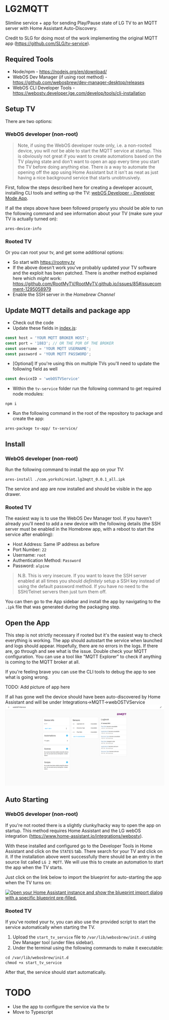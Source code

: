 # LG2MQTT

Slimline service + app for sending Play/Pause state of LG TV to an MQTT server with Home Assistant Auto-Discovery.

Credit to SLG for doing most of the work implementing the original MQTT app (https://github.com/SLG/tv-service).

## Required Tools
- Node/npm - https://nodejs.org/en/download/
- WebOS Dev Manager (if using root method) - https://github.com/webosbrew/dev-manager-desktop/releases
- WebOS CLI Developer Tools - https://webostv.developer.lge.com/develop/tools/cli-installation

## Setup TV

There are two options:

### WebOS developer (non-root)

> Note, if using the WebOS developer route only, i.e. a non-rooted device, you will *not* be able to start the
> MQTT service at startup. This is obviously not great if you want to create automations based on the TV playing state
> and don't want to open an app every time you start the TV before doing anything else. There *is* a way to automate
> the opening off the app using Home Assistant but it isn't as neat as just having a nice background service that
> starts unobtrusively.

First, follow the steps described here for creating a developer account, installing CLI tools and setting up the TV:
[webOS Developer - Developer Mode App](https://webostv.developer.lge.com/develop/getting-started/developer-mode-app).

If all the steps above have been followed properly you should be able to run the following command and see information
about your TV (make sure your TV is actually turned on):
```
ares-device-info
```

### Rooted TV

Or you can root your tv, and get some additional options:
- So start with https://rootmy.tv
- If the above doesn't work you've probably updated your TV software and the exploit has been patched. There is another
  method explained here which *might* work: https://github.com/RootMyTV/RootMyTV.github.io/issues/85#issuecomment-1295058979
- Enable the SSH server in the *Homebrew Channel*

## Update MQTT details and package app
- Check out the code
- Update these fields in [index.js](tv-service/index.js):
```javascript
const host = 'YOUR MQTT BROKER HOST';
const port = '1883'; // OR THE POR OF THE BROKER
const username = 'YOUR MQTT USERNAME';
const password = 'YOUR MQTT PASSWORD';
```
- [Optional] If you're using this on multiple TVs you'll need to update the following field as well
```javascript
const deviceID = 'webOSTVService'
```
- Within the `tv-service` folder run the following command to get required node modules:
```shell
npm i
```
- Run the following command in the root of the repository to package and create the app:
```shell
ares-package tv-app/ tv-service/
```

## Install

### WebOS developer (non-root)

Run the following command to install the app on your TV:
```shell
ares-install ./com.yorkshireiot.lg2mqtt_0.0.1_all.ipk
```
The service and app are now installed and should be visible in the app drawer.

### Rooted TV

The easiest way is to use the WebOS Dev Manager tool. If you haven't already you'll need to add a new device with
the following details (the SSH server must be enabled in the Homebrew app, with a reboot to start the service after enabling):
- Host Address: Same IP address as before
- Port Number: `22`
- Username: `root`
- Authentication Method: `Password`
- Password: `alpine`

> N.B. This is very insecure. If you want to leave the SSH server enabled at all times you should *definitely* setup a SSH key
> instead of using the default password method. If you have no need to the SSH/Telnet servers then just turn them off.

You can then go to the App sidebar and install the app by navigating to the `.ipk` file that was generated during the packaging step.

## Open the App

This step is not strictly necessary if rooted but it's the easiest way to check everything is working. The app should autostart the
service when launched and logs should appear. Hopefully, there are no errors in the logs. If there are, go through and see what is the issue.
Double check your MQTT configuration. You can use a tool like "MQTT Explorer" to check if anything is coming to the MQTT broker at all.

If you're feeling brave you can use the CLI tools to debug the app to see what is going wrong.

TODO: Add picture of app here

If all has gone well the device should have been auto-discovered by Home Assistant and will be under Integrations->MQTT->webOSTVService
![Home Assistant Screenshot](res/HA_Device_View.png)

## Auto Starting

### WebOS developer (non-root)

If you're not rooted there is a slightly clunky/hacky way to open the app on startup. This method requires Home Assistant and the LG
webOS integration (https://www.home-assistant.io/integrations/webostv).

With these installed and configured go to the Developer Tools in Home Assistant and click on the `STATES` tab.
There search for your TV and click on it. If the installation above went successfully there should be an entry in the source list called
`LG 2 MQTT`. We will use this to create an automation to start the app when the TV starts.

Just click on the link below to import the blueprint for auto-starting the app when the TV turns on:

[![Open your Home Assistant instance and show the blueprint import dialog with a specific blueprint pre-filled.](https://my.home-assistant.io/badges/blueprint_import.svg)](https://my.home-assistant.io/redirect/blueprint_import/?blueprint_url=https%3A%2F%2Fgithub.com%2FYorkshireIoT%2Flg2mqtt%2Fblob%2Fmain%2Fblueprints%2Flg2mqtt.yaml)

### Rooted TV

If you've rooted your tv, you can also use the provided script to start the service automatically when starting the TV.

1. Upload the `start_tv_service` file to `/var/lib/webosbrew/init.d` using Dev Manager tool (under files sidebar).
2. Under the terminal using the following commands to make it executable:
```shell
cd /var/lib/webosbrew/init.d
chmod +x start_tv_service
```

After that, the service should start automatically.

# TODO
- Use the app to configure the service via the tv
- Move to Typescript
